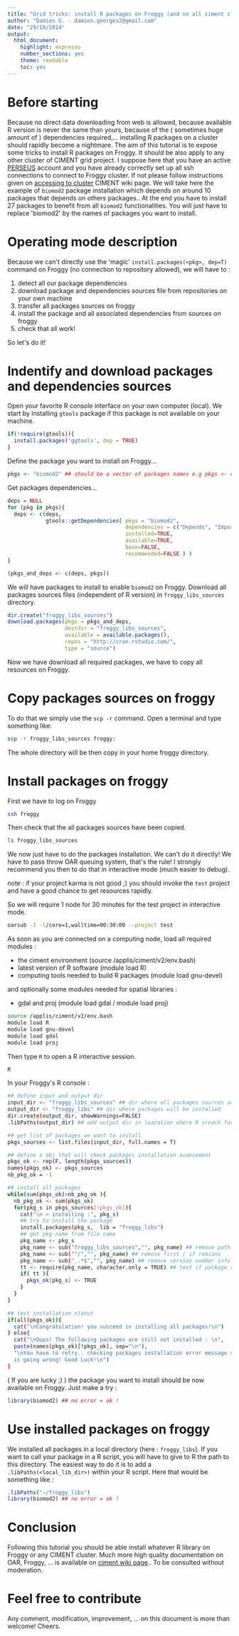 ```yaml
---
title: "Grid tricks: install R packages on Froggy (and on all ciment clusters)"
author: "Damien G. - damien.georges2@gmail.com"
date: "29/10/2014"
output:
  html_document:
    highlight: espresso
    number_sections: yes
    theme: readable
    toc: yes
---
```




# Before starting
Because no direct data downloading from web is allowed, because available R version is never the same than yours, because of the ( sometimes huge amount of ) dependencies required,... installing R packages on a cluster should rapidly become a nightmare. 
The aim of this tutorial is to expose some tricks to install R packages on Froggy. It should be also apply to any other cluster of CIMENT grid project.
I suppose here that you have an active [PERSEUS](https://perseus.ujf-grenoble.fr/) account and you have already correctly set up all ssh connections to connect to Froggy cluster. If not please follow instructions given on [accessing to cluster](https://ciment.ujf-grenoble.fr/wiki/index.php/Accessing_to_clusters) CIMENT wiki page.
We will take here the example of `biomod2` package installation which depends on around 10 packages that depends on others packages.. At the end you have to install 27 packages to benefit from all `biomod2` functionalities. 
You will just have to replace 'biomod2' by the names of packages you want to install.

# Operating mode description
Because we can't directly use the 'magic' `install.packages(<pkg>, dep=T)` command on Froggy (no connection to repository allowed), we will have to :
  1. detect all our package dependencies
  2. download package and dependencies sources file from repositories on your own machine
  3. transfer all packages sources on froggy
  4. install the package and all associated dependencies from sources on froggy
  5. check that all work!

So let's do it!

# Indentify and download packages and dependencies sources
Open your favorite R console interface on your own computer (local).
We start by installing `gtools` package if this package is not available on your machine.

```r
if(!require(gtools)){
  install.packages('ggtools', dep = TRUE)
}
```
Define the package you want to install on Froggy...

```r
pkgs <- "biomod2" ## should be a vector of packages names e.g pkgs <- c("ggplot2","raster","ade4")
```
Get packages dependencies...
```r
deps = NULL
for (pkg in pkgs){
  deps <- c(deps,
            gtools::getDependencies( pkgs = "biomod2",
                                     dependencies = c("Depends", "Imports", "LinkingTo"),
                                     installed=TRUE,
                                     available=TRUE,
                                     base=FALSE,
                                     recommended=FALSE ) )
}

(pkgs_and_deps <- c(deps, pkgs))
```
We will have packages to install to enable `biomod2` on Froggy. 
Download all packages sources files (independent of R version) in `froggy_libs_sources` directory.
```r
dir.create("froggy_libs_sources")
download.packages(pkgs = pkgs_and_deps, 
                  destdir = "froggy_libs_sources",
                  available = available.packages(),
                  repos = "http://cran.rstudio.com/",
                  type = "source")
```
Now we have download all required packages, we have to copy all resources on Froggy.

# Copy packages sources on froggy
To do that we simply use the `scp -r` command. Open a terminal and type something like:

```bash
scp -r froggy_libs_sources froggy:
```

The whole directory will be then copy in your home froggy directory.

# Install packages on froggy
First we have to log on Froggy
```bash
ssh froggy
```
Then check that the all packages sources have been copied.
```bash
ls froggy_libs_sources
```
We now just have to do the packages installation. We can't do it directly! We have to pass throw OAR queuing system, that's the rule! I strongly recommend you then to do that in interactive mode (much easier to debug). 

note : if your project karma is not good ;) you should invoke the `test` project and have a good chance to get resources rapidly.

So we will require 1 node for 30 minutes for the test project in interactive mode.
```bash
oarsub -I -l/core=1,walltime=00:30:00 --project test
```
As soon as you are connected on a computing node, load all required modules : 

  - the ciment environment  (source /applis/ciment/v2/env.bash)
  - latest version of R software (module load R)
  - computing tools needed to build R packages (module load gnu-devel)

and optionally some modules needed for spatial libraries :

  - gdal and proj (module load gdal / module load proj)

```bash
source /applis/ciment/v2/env.bash
module load R
module load gnu-devel
module load gdal
module load proj
```

Then type `R` to open a R interactive session.
```bash
R
```
In your Froggy's R console :
```bash
## define input and output dir
input_dir <- "froggy_libs_sources" ## dir where all packages sources are
output_dir <- "froggy_libs" ## dir where packages will be installed
dir.create(output_dir, showWarnings=FALSE)
.libPaths(output_dir) ## add output dir in loacation where R sreach for libraries

## get list of packages we want to install
pkgs_sources <- list.files(input_dir, full.names = T)

## define a obj that will check packages installation avancement
pkgs_ok <- rep(F, length(pkgs_sources))
names(pkgs_ok) <- pkgs_sources
nb_pkg_ok = -1

## install all packages
while(sum(pkgs_ok)>nb_pkg_ok ){
  nb_pkg_ok <- sum(pkgs_ok)
  for(pkg_s in pkgs_sources[!pkgs_ok]){
    cat("\n > installing :", pkg_s)
    ## try to install the package
    install.packages(pkg_s,  lib = "froggy_libs") 
    ## get pkg name from file name
    pkg_name <- pkg_s
    pkg_name <- sub("froggy_libs_sources","", pkg_name) ## remove path
    pkg_name <- sub("^/","", pkg_name) ## remove first / if remians
    pkg_name <- sub("_.*$","", pkg_name) ## remove version number info
    tt <- require(pkg_name, character.only = TRUE) ## test if package can be loaded
    if( tt ){
      pkgs_ok[pkg_s] <- TRUE
    }
  }
}

## test installation statut
if(all(pkgs_ok)){
  cat("\nCongratulation! you succeed in installing all packages!\n")
} else{
  cat("\nOups! The following packages are still not installed : \n", 
  paste(names(pkgs_ok)[!pkgs_ok], sep="\n"),
  "\nYou have to retry.. checking packages installation error message should be helpful to understand what
  is going wrong! Good Luck!\n")
}

```

( If you are lucky ;) ) the package you want to install should be now available on Froggy. Just make a try :
```r
library(biomod2) ## no error = ok !
```

# Use installed packages on froggy
We installed all packages in a local directory (here : `froggy_libs`). If you want to call your package in a R script,
you will have to give to R the path to this directory. The easiest way to do it is to add a `.libPaths(<local_lib_dir>)`
within your R script. Here that would be something like :
```r
.libPaths("~/froggy_libs")
library(biomod2) ## no error = ok !
```

# Conclusion
Following this tutorial you should be able install whatever R library on Froggy or any CIMENT cluster. Much more high quality documentation on OAR, Froggy, ... is available on [ciment wiki page](https://ciment.ujf-grenoble.fr/wiki/).. To be consulted without moderation.

# Feel free to contribute
Any comment, modification, improvement, ... on this document is more than welcome! Cheers.



